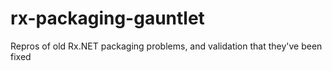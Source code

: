 # rx-packaging-gauntlet
Repros of old Rx.NET packaging problems, and validation that they've been fixed
